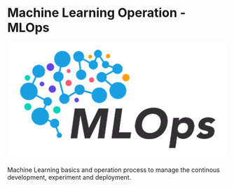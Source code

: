 # Machine Learning Operation - MLOps

![Machine Learning Operation - MLOps](./images/ml-ops.jpg)

Machine Learning basics and operation process to manage the continous development, experiment and deployment.
